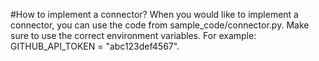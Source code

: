 #How to implement a connector?
When you would like to implement a connector, you can use the code from sample_code/connector.py. Make sure to use the correct environment variables. For example: GITHUB_API_TOKEN = "abc123def4567".
